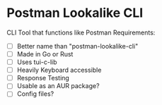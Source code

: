 # Postman Lookalike CLI
CLI Tool that functions like Postman
Requirements:
- [ ] Better name than "postman-lookalike-cli" 
- [ ] Made in Go or Rust
- [ ] Uses tui-c-lib
- [ ] Heavily Keyboard accessible
- [ ] Response Testing
- [ ] Usable as an AUR package?
- [ ] Config files?
